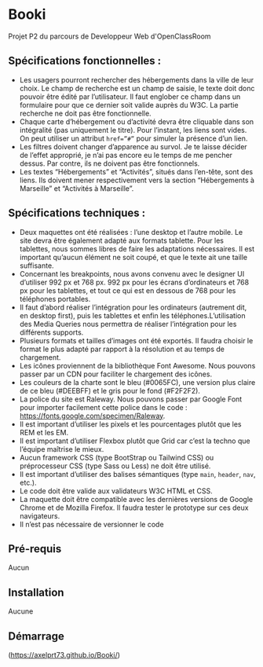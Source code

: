 # Booki

Projet P2 du parcours de Developpeur Web d'OpenClassRoom

## Spécifications fonctionnelles :

* Les usagers pourront rechercher des hébergements dans la ville de
leur choix. Le champ de recherche est un champ de saisie, le texte
doit donc pouvoir être édité par l’utilisateur. Il faut englober ce
champ dans un formulaire pour que ce dernier soit valide auprès du
W3C. La partie recherche ne doit pas être fonctionnelle.
* Chaque carte d’hébergement ou d’activité devra être cliquable dans
son intégralité (pas uniquement le titre). Pour l’instant, les liens sont
vides. On peut utiliser un attribut `href=”#”` pour simuler la
présence d’un lien.
* Les filtres doivent changer d’apparence au survol. Je te laisse décider
de l’effet approprié, je n’ai pas encore eu le temps de me pencher
dessus. Par contre, ils ne doivent pas être fonctionnels.
* Les textes “Hébergements” et “Activités”, situés dans l’en-tête, sont
des liens. Ils doivent mener respectivement vers la section
“Hébergements à Marseille” et “Activités à Marseille”.

## Spécifications techniques :

* Deux maquettes ont été réalisées : l’une desktop et l’autre mobile. Le
site devra être également adapté aux formats tablette. Pour les
tablettes, nous sommes libres de faire les adaptations nécessaires. Il
est important qu’aucun élément ne soit coupé, et que le texte ait
une taille suffisante.
* Concernant les breakpoints, nous avons convenu avec le designer UI
d’utiliser 992 px et 768 px.
992 px pour les écrans d’ordinateurs et 768 px pour les tablettes, et
tout ce qui est en dessous de 768 pour les téléphones portables.
* Il faut d’abord réaliser l’intégration pour les ordinateurs (autrement
dit, en desktop first), puis les tablettes et enfin les téléphones.L’utilisation des Media Queries nous permettra de réaliser
l’intégration pour les différents supports.
* Plusieurs formats et tailles d’images ont été exportés. Il faudra choisir
le format le plus adapté par rapport à la résolution et au temps de
chargement.
* Les icônes proviennent de la bibliothèque Font Awesome. Nous
pouvons passer par un CDN pour faciliter le chargement des icônes.
* Les couleurs de la charte sont le bleu (#0065FC), une version plus
claire de ce bleu (#DEEBFF) et le gris pour le fond (#F2F2F2).
* La police du site est Raleway. Nous pouvons passer par Google Font
pour importer facilement cette police dans le code :
https://fonts.google.com/specimen/Raleway.
* Il est important d’utiliser les pixels et les pourcentages plutôt que les
REM et les EM.
* Il est important d’utiliser Flexbox plutôt que Grid car c’est la techno
que l’équipe maîtrise le mieux.
* Aucun framework CSS (type BootStrap ou Tailwind CSS) ou
préprocesseur CSS (type Sass ou Less) ne doit être utilisé.
* Il est important d’utiliser des balises sémantiques (type `main`,
`header`, `nav`, etc.).
* Le code doit être valide aux validateurs W3C HTML et CSS.
* La maquette doit être compatible avec les dernières versions de
Google Chrome et de Mozilla Firefox. Il faudra tester le prototype sur
ces deux navigateurs.
* Il n’est pas nécessaire de versionner le code

## Pré-requis

Aucun

## Installation

Aucune

## Démarrage

(https://axelprt73.github.io/Booki/)

